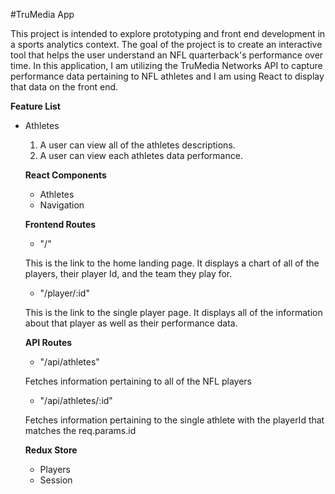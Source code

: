#TruMedia App

This project is intended to explore prototyping and front end development in a sports analytics context.
The goal of the project is to create an interactive tool that helps the user understand an NFL quarterback's performance over time.
In this application, I am utilizing the TruMedia Networks API to capture performance data pertaining to NFL athletes and I am using React to display that data on the front end.

**Feature List**

- Athletes
  1. A user can view all of the athletes descriptions.
  2. A user can view each athletes data performance.
  
  **React Components**
   - Athletes
   - Navigation
   
   **Frontend Routes**
   
   - "/" 


   This is the link to the home landing page. It displays a chart of all of the players, their player Id, and the team they play for.
   
   - "/player/:id"


   This is the link to the single player page. It displays all of the information about that player as well as their performance data.
   
   **API Routes**
   
   - "/api/athletes"


   Fetches information pertaining to all of the NFL players
   
   - "/api/athletes/:id"


   Fetches information pertaining to the single athlete with the playerId that matches the req.params.id
   
   **Redux Store**
   - Players
   - Session
